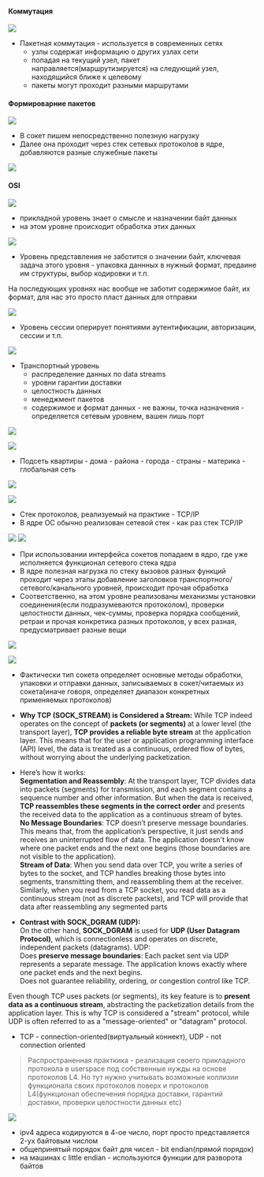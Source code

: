 #### Коммутация
![](../_resources/Pasted%20image%2020250107114242.png)
- Пакетная коммутация - используется в современных сетях
	- узлы содержат информацию о других узлах сети
	- попадая на текущий узел, пакет направляется(маршрутизируется) на следующий узел, находящийся ближе к целевому
	- пакеты могут проходит разными маршрутами

#### Формироварние пакетов
![](../_resources/Pasted%20image%2020250107115535.png)
- В сокет пишем непосредственно полезную нагрузку
- Далее она проходит через стек сетевых протоколов в ядре, добавляются разные служебные пакеты


![](../_resources/Pasted%20image%2020250107115726.png)

#### OSI
![](../_resources/Pasted%20image%2020250107121806.png)
- прикладной уровень знает о смысле и назначении байт данных
- на этом уровне происходит обработка этих данных

![](../_resources/Pasted%20image%2020250107122416.png)
- Уровень представления не заботится о значении байт, ключевая задача этого уровня - упаковка даннных в нужный формат, предаине им структуры, выбор кодировки и т.п.

На последующих уровнях нас вообще не заботит содержимое байт, их формат, для нас это просто пласт данных для отправки

![](../_resources/Pasted%20image%2020250107122531.png)
- Уровень сессии оперирует понятиями аутентификации, авторизации, сессии и т.п.


![](../_resources/Pasted%20image%2020250108113953.png)
- Транспортный уровень
	- распределение данных по data streams
	- уровни гарантии доставки
	- целостность данных
	- менеджмент пакетов
	- содержимое и формат данных - не важны, точка назначения - определяется сетевым уровнем, вашен лишь порт

![](../_resources/Pasted%20image%2020250108114253.png)

![](../_resources/Pasted%20image%2020250108115406.png)
- Подсеть квартиры - дома - района - города - страны - материка - глобальная сеть


![](../_resources/Pasted%20image%2020250108124001.png)

![](../_resources/Pasted%20image%2020250108131703.png)
- Стек протоколов, реализуемый на практике - TCP/IP
- В ядре ОС обычно реализован сетевой стек - как раз стек TCP/IP


![](../_resources/Pasted%20image%2020250108131743.png)
![](../_resources/Pasted%20image%2020250108131818.png)
- При использовании интерфейса сокетов попадаем в ядро, где уже исполняется функционал сетевого стека ядра
- В ядре полезная нагрузка по стеку вызовов разных функций проходит через этапы добавление заголовков транспортного/сетевого/канального уровней, происходит прочая обработка
- Соответственно, на этом уровне реализованы механизмы установки соединения(если подразумеваются протоколом), проверки целостности данных, чек-суммы, проверка порядка сообщений, ретраи и прочая конкретика разных протоколов, у всех разная, предусматривает разные вещи


![](../_resources/Pasted%20image%2020250108131906.png)


![](../_resources/Pasted%20image%2020250108132034.png)
- Фактически тип сокета определяет основные методы обработки, упаковки и отправки данных, записываемых в сокет/читаемых из сокета(иначе говоря, определяет диапазон конкретных применяемых протоколов)
- **Why TCP (SOCK_STREAM) is Considered a Stream:** 
While TCP indeed operates on the concept of **packets (or segments)** at a lower level (the transport layer), **TCP provides a reliable byte stream** at the application layer. This means that for the user or application programming interface (API) level, the data is treated as a continuous, ordered flow of bytes, without worrying about the underlying packetization.  
- Here’s how it works:  
**Segmentation and Reassembly**: At the transport layer, TCP divides data into packets (segments) for transmission, and each segment contains a sequence number and other information. But when the data is received, **TCP reassembles these segments in the correct order** and presents the received data to the application as a continuous stream of bytes.  
**No Message Boundaries**: TCP doesn’t preserve message boundaries. This means that, from the application’s perspective, it just sends and receives an uninterrupted flow of data. The application doesn't know where one packet ends and the next one begins (those boundaries are not visible to the application).  
**Stream of Data**: When you send data over TCP, you write a series of bytes to the socket, and TCP handles breaking those bytes into segments, transmitting them, and reassembling them at the receiver. Similarly, when you read from a TCP socket, you read data as a continuous stream (not as discrete packets), and TCP will provide that data after reassembling any segmented parts

- **Contrast with SOCK_DGRAM (UDP):**  
On the other hand, **SOCK_DGRAM** is used for **UDP (User Datagram Protocol)**, which is connectionless and operates on discrete, independent packets (datagrams). UDP:  
Does **preserve message boundaries**: Each packet sent via UDP represents a separate message. The application knows exactly where one packet ends and the next begins.  
Does not guarantee reliability, ordering, or congestion control like TCP.  

Even though TCP uses packets (or segments), its key feature is to **present data as a continuous stream**, abstracting the packetization details from the application layer. This is why TCP is considered a "stream" protocol, while UDP is often referred to as a "message-oriented" or "datagram" protocol.  

- TCP - connection-oriented(виртуальный коннект), UDP - not connection oriented

> Распространенная практкика - реализация своего прикладного протокола в userspace под собственные нужды на основе протоколов L4. Но тут нужно учитывать возможные коллизии функционала своих протоколов поверх и протоколов L4(функционал обеспечения порядка доставки, гарантий доставки, проверки целостности данных etc)



![](../_resources/Pasted%20image%2020250108144000.png)
- ipv4 адреса кодируются в 4-ое число, порт просто представляется 2-ух байтовым числом
- общепринятый порядок байт для чисел  - bit endian(прямой порядок)
- на машинах с little endian - используются функции для разворота байтов

